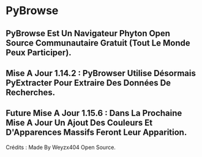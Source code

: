 # PyBrowse
PyBrowse Est Un Navigateur Phyton Open Source Communautaire Gratuit (Tout Le Monde Peux Participer).
---------------------------
Mise A Jour 1.14.2 :
PyBrowser Utilise Désormais PyExtracter Pour Extraire Des Données De Recherches.
---------------------------
Future Mise A Jour 1.15.6 :
Dans La Prochaine Mise A Jour Un Ajout Des Couleurs Et D'Apparences Massifs Feront Leur Apparition.
---------------------------
Crédits :
Made By Weyzx404
Open Source.
